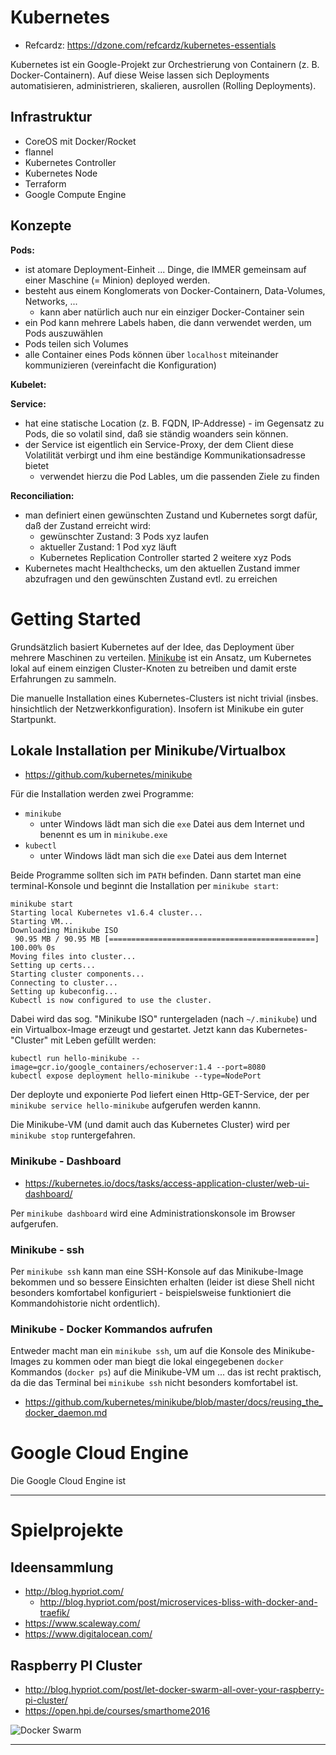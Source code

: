 # Kubernetes

* Refcardz: https://dzone.com/refcardz/kubernetes-essentials

Kubernetes ist ein Google-Projekt zur Orchestrierung von Containern (z. B. Docker-Containern). Auf diese Weise lassen sich Deployments automatisieren, administrieren, skalieren, ausrollen (Rolling Deployments).

## Infrastruktur
* CoreOS mit Docker/Rocket 
* flannel
* Kubernetes Controller
* Kubernetes Node
* Terraform
* Google Compute Engine

## Konzepte
**Pods:**
* ist atomare Deployment-Einheit ... Dinge, die IMMER gemeinsam auf einer Maschine (= Minion) deployed werden.
* besteht aus einem Konglomerats von Docker-Containern, Data-Volumes, Networks, ...
  * kann aber natürlich auch nur ein einziger Docker-Container sein
* ein Pod kann mehrere Labels haben, die dann verwendet werden, um Pods auszuwählen
* Pods teilen sich Volumes
* alle Container eines Pods können über ``localhost`` miteinander kommunizieren (vereinfacht die Konfiguration)

**Kubelet:**

**Service:**
* hat eine statische Location (z. B. FQDN, IP-Addresse) - im Gegensatz zu Pods, die so volatil sind, daß sie ständig woanders sein können.
* der Service ist eigentlich ein Service-Proxy, der dem Client diese Volatilität verbirgt und ihm eine beständige Kommunikationsadresse bietet
  * verwendet hierzu die Pod Lables, um die passenden Ziele zu finden 

**Reconciliation:**
* man definiert einen gewünschten Zustand und Kubernetes sorgt dafür, daß der Zustand erreicht wird:
  * gewünschter Zustand: 3 Pods xyz laufen
  * aktueller Zustand: 1 Pod xyz läuft
  * Kubernetes Replication Controller started 2 weitere xyz Pods 
* Kubernetes macht Healthchecks, um den aktuellen Zustand immer abzufragen und den gewünschten Zustand evtl. zu erreichen

# Getting Started
Grundsätzlich basiert Kubernetes auf der Idee, das Deployment über mehrere Maschinen zu verteilen. [Minikube](https://github.com/kubernetes/minikube) ist ein Ansatz, um Kubernetes lokal auf einem einzigen Cluster-Knoten zu betreiben und damit erste Erfahrungen zu sammeln.

Die manuelle Installation eines Kubernetes-Clusters ist nicht trivial (insbes. hinsichtlich der Netzwerkkonfiguration). Insofern ist Minikube ein guter Startpunkt. 

## Lokale Installation per Minikube/Virtualbox
* https://github.com/kubernetes/minikube

Für die Installation werden zwei Programme:
* `minikube`
  * unter Windows lädt man sich die `exe` Datei aus dem Internet und benennt es um in `minikube.exe`
* `kubectl`
  * unter Windows lädt man sich die `exe` Datei aus dem Internet 
 
Beide Programme sollten sich im `PATH` befinden. Dann startet man eine terminal-Konsole und beginnt die Installation per `minikube start`:

```
minikube start
Starting local Kubernetes v1.6.4 cluster...
Starting VM...
Downloading Minikube ISO
 90.95 MB / 90.95 MB [==============================================] 100.00% 0s
Moving files into cluster...
Setting up certs...
Starting cluster components...
Connecting to cluster...
Setting up kubeconfig...
Kubectl is now configured to use the cluster.
```

Dabei wird das sog. "Minikube ISO" runtergeladen (nach `~/.minikube`) und ein Virtualbox-Image erzeugt und gestartet. Jetzt kann das Kubernetes-"Cluster" mit Leben gefüllt werden:

```
kubectl run hello-minikube --image=gcr.io/google_containers/echoserver:1.4 --port=8080
kubectl expose deployment hello-minikube --type=NodePort
```

Der deployte und exponierte Pod liefert einen Http-GET-Service, der per `minikube service hello-minikube` aufgerufen werden kannn.

Die Minikube-VM (und damit auch das Kubernetes Cluster) wird per `minikube stop` runtergefahren.

### Minikube - Dashboard 
* https://kubernetes.io/docs/tasks/access-application-cluster/web-ui-dashboard/

Per `minikube dashboard` wird eine Administrationskonsole im Browser aufgerufen.

### Minikube - ssh
Per `minikube ssh` kann man eine SSH-Konsole auf das Minikube-Image bekommen und so bessere Einsichten erhalten (leider ist diese Shell nicht besonders komfortabel konfiguriert - beispielsweise funktioniert die Kommandohistorie nicht ordentlich).

### Minikube - Docker Kommandos aufrufen
Entweder macht man ein `minikube ssh`, um auf die Konsole des Minikube-Images zu kommen oder man biegt die lokal eingegebenen `docker` Kommandos (`docker ps`) auf die Minikube-VM um ... das ist recht praktisch, da die das Terminal bei `minikube ssh` nicht besonders komfortabel ist.

* https://github.com/kubernetes/minikube/blob/master/docs/reusing_the_docker_daemon.md

# Google Cloud Engine

Die Google Cloud Engine ist 

---

# Spielprojekte
## Ideensammlung
* http://blog.hypriot.com/
  * http://blog.hypriot.com/post/microservices-bliss-with-docker-and-traefik/
* https://www.scaleway.com/
* https://www.digitalocean.com/

## Raspberry PI Cluster
* http://blog.hypriot.com/post/let-docker-swarm-all-over-your-raspberry-pi-cluster/
* https://open.hpi.de/courses/smarthome2016

![Docker Swarm](http://blog.hypriot.com/post/let-docker-swarm-all-over-your-raspberry-pi-cluster/#&gid=1&pid=3)

---


